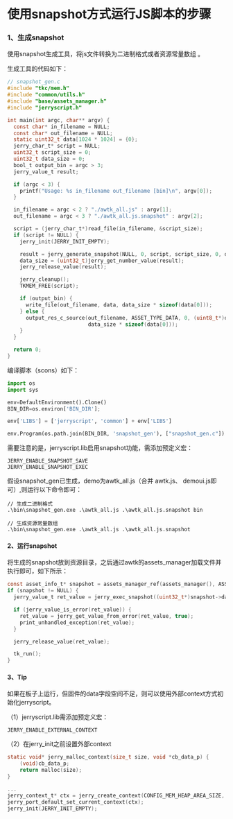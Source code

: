# 使用snapshot方式运行JS脚本的步骤

### 1、生成snapshot

使用snapshot生成工具，将js文件转换为二进制格式或者资源常量数组 。

生成工具的代码如下：

```c
// snapshot_gen.c
#include "tkc/mem.h"
#include "common/utils.h"
#include "base/assets_manager.h"
#include "jerryscript.h"

int main(int argc, char** argv) {
  const char* in_filename = NULL;
  const char* out_filename = NULL;
  static uint32_t data[1024 * 1024] = {0};
  jerry_char_t* script = NULL;
  uint32_t script_size = 0;
  uint32_t data_size = 0;
  bool_t output_bin = argc > 3;
  jerry_value_t result;

  if (argc < 3) {
    printf("Usage: %s in_filename out_filename [bin]\n", argv[0]);
  }

  in_filename = argc < 2 ? "./awtk_all.js" : argv[1];
  out_filename = argc < 3 ? "./awtk_all.js.snapshot" : argv[2];

  script = (jerry_char_t*)read_file(in_filename, &script_size);
  if (script != NULL) {
    jerry_init(JERRY_INIT_EMPTY);

    result = jerry_generate_snapshot(NULL, 0, script, script_size, 0, data, ARRAY_SIZE(data));
    data_size = (uint32_t)jerry_get_number_value(result);
    jerry_release_value(result);

    jerry_cleanup();
    TKMEM_FREE(script);

    if (output_bin) {
      write_file(out_filename, data, data_size * sizeof(data[0]));
    } else {
      output_res_c_source(out_filename, ASSET_TYPE_DATA, 0, (uint8_t*)data,
                          data_size * sizeof(data[0]));
    }
  }

  return 0;
}
```

编译脚本（scons）如下：

```python
import os
import sys

env=DefaultEnvironment().Clone()
BIN_DIR=os.environ['BIN_DIR'];

env['LIBS'] = ['jerryscript', 'common'] + env['LIBS']

env.Program(os.path.join(BIN_DIR, 'snapshot_gen'), ["snapshot_gen.c"])
```

需要注意的是，jerryscript.lib启用snapshot功能，需添加预定义宏：

```
JERRY_ENABLE_SNAPSHOT_SAVE
JERRY_ENABLE_SNAPSHOT_EXEC
```

假设snapshot_gen已生成，demo为awtk_all.js（合并 awtk.js、 demoui.js即可）,则运行以下命令即可：

```
// 生成二进制格式
.\bin\snapshot_gen.exe .\awtk_all.js .\awtk_all.js.snapshot bin

// 生成资源常量数组 
.\bin\snapshot_gen.exe .\awtk_all.js .\awtk_all.js.snapshot
```

#### 2、运行snapshot

将生成的snapshot放到资源目录，之后通过awtk的assets_manager加载文件并执行即可，如下所示：

```c
const asset_info_t* snapshot = assets_manager_ref(assets_manager(), ASSET_TYPE_DATA, "awtk_all.js.snapshot");
if (snapshot != NULL) {
  jerry_value_t ret_value = jerry_exec_snapshot((uint32_t*)snapshot->data, snapshot->size / sizeof(uint32_t), 0, JERRY_SNAPSHOT_EXEC_ALLOW_STATIC);

  if (jerry_value_is_error(ret_value)) {
    ret_value = jerry_get_value_from_error(ret_value, true);
    print_unhandled_exception(ret_value);
  }

  jerry_release_value(ret_value);

  tk_run();
}
```

#### 3、Tip

如果在板子上运行，但固件的data字段空间不足，则可以使用外部context方式初始化jerryscript。

（1）jerryscript.lib需添加预定义宏：

```
JERRY_ENABLE_EXTERNAL_CONTEXT
```

（2）在jerry_init之前设置外部context

```c
static void* jerry_malloc_context(size_t size, void *cb_data_p) {
	(void)cb_data_p;
	return malloc(size);
}

...
jerry_context_t* ctx = jerry_create_context(CONFIG_MEM_HEAP_AREA_SIZE, jerry_malloc_context, NULL);
jerry_port_default_set_current_context(ctx);
jerry_init(JERRY_INIT_EMPTY);
```

